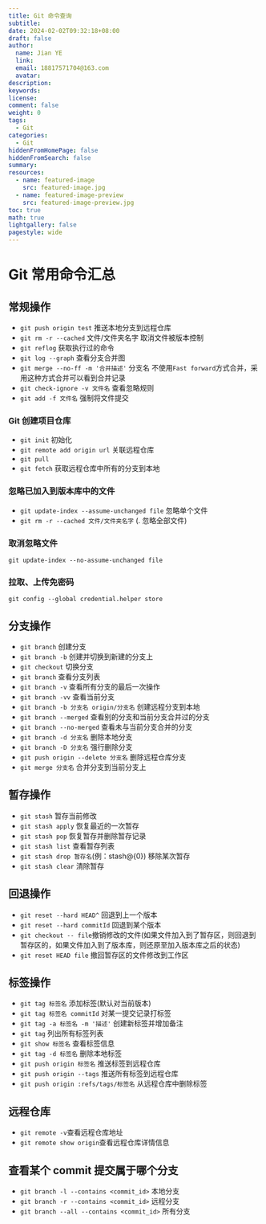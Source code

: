 ```yaml
---
title: Git 命令查询
subtitle:
date: 2024-02-02T09:32:18+08:00
draft: false
author:
  name: Jian YE
  link:
  email: 18817571704@163.com
  avatar:
description:
keywords:
license:
comment: false
weight: 0
tags:
  - Git
categories:
  - Git
hiddenFromHomePage: false
hiddenFromSearch: false
summary:
resources:
  - name: featured-image
    src: featured-image.jpg
  - name: featured-image-preview
    src: featured-image-preview.jpg
toc: true
math: true
lightgallery: false
pagestyle: wide
---
```


# Git 常用命令汇总

## 常规操作

- `git push origin test` 推送本地分支到远程仓库
- `git rm -r --cached` 文件/文件夹名字 取消文件被版本控制
- `git reflog` 获取执行过的命令
- `git log --graph` 查看分支合并图
- `git merge --no-ff -m '合并描述'` 分支名 不使用`Fast forward`方式合并，采用这种方式合并可以看到合并记录
- `git check-ignore -v 文件名` 查看忽略规则
- `git add -f 文件名` 强制将文件提交

### Git 创建项目仓库

- `git init` 初始化
- `git remote add origin url` 关联远程仓库
- `git pull`
- `git fetch` 获取远程仓库中所有的分支到本地

### 忽略已加入到版本库中的文件

- `git update-index --assume-unchanged file` 忽略单个文件
- `git rm -r --cached 文件/文件夹名字` (. 忽略全部文件)

### 取消忽略文件

```
git update-index --no-assume-unchanged file
```

### 拉取、上传免密码

```
git config --global credential.helper store
```

## 分支操作

- `git branch` 创建分支
- `git branch -b` 创建并切换到新建的分支上
- `git checkout` 切换分支
- `git branch` 查看分支列表
- `git branch -v` 查看所有分支的最后一次操作
- `git branch -vv` 查看当前分支
- `git branch -b 分支名 origin/分支名` 创建远程分支到本地
- `git branch --merged` 查看别的分支和当前分支合并过的分支
- `git branch --no-merged` 查看未与当前分支合并的分支
- `git branch -d 分支名` 删除本地分支
- `git branch -D 分支名` 强行删除分支
- `git push origin --delete 分支名` 删除远程仓库分支
- `git merge 分支名` 合并分支到当前分支上

## 暂存操作

- `git stash` 暂存当前修改
- `git stash apply` 恢复最近的一次暂存
- `git stash pop` 恢复暂存并删除暂存记录
- `git stash list` 查看暂存列表
- `git stash drop 暂存名`(例：stash@{0}) 移除某次暂存
- `git stash clear` 清除暂存

## 回退操作

- `git reset --hard HEAD^` 回退到上一个版本
- `git reset --hard commitId` 回退到某个版本
- `git checkout -- file`撤销修改的文件(如果文件加入到了暂存区，则回退到暂存区的，如果文件加入到了版本库，则还原至加入版本库之后的状态)
- `git reset HEAD file` 撤回暂存区的文件修改到工作区

## 标签操作

- `git tag 标签名` 添加标签(默认对当前版本)
- `git tag 标签名 commitId` 对某一提交记录打标签
- `git tag -a 标签名 -m '描述'` 创建新标签并增加备注
- `git tag` 列出所有标签列表
- `git show 标签名` 查看标签信息
- `git tag -d 标签名` 删除本地标签
- `git push origin 标签名` 推送标签到远程仓库
- `git push origin --tags` 推送所有标签到远程仓库
- `git push origin :refs/tags/标签名` 从远程仓库中删除标签

## 远程仓库

- `git remote -v`查看远程仓库地址
- `git remote show origin`查看远程仓库详情信息

## 查看某个 commit 提交属于哪个分支

- `git branch -l --contains <commit_id>` 本地分支
- `git branch -r --contains <commit_id>` 远程分支
- `git branch --all --contains <commit_id>` 所有分支